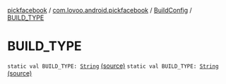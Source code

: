 [pickfacebook](../../index.md) / [com.lovoo.android.pickfacebook](../index.md) / [BuildConfig](index.md) / [BUILD_TYPE](./-b-u-i-l-d_-t-y-p-e.md)

# BUILD_TYPE

`static val BUILD_TYPE: `[`String`](https://kotlinlang.org/api/latest/jvm/stdlib/kotlin/-string/index.html) [(source)](https://github.com/lovoo/android-pickpic/blob/master/pickfacebook/build/generated/source/buildConfig/debug/com/lovoo/android/pickfacebook/BuildConfig.java#L14)
`static val BUILD_TYPE: `[`String`](https://kotlinlang.org/api/latest/jvm/stdlib/kotlin/-string/index.html) [(source)](https://github.com/lovoo/android-pickpic/blob/master/pickfacebook/build/generated/source/buildConfig/debug/com/lovoo/android/pickfacebook/BuildConfig.java#L14)